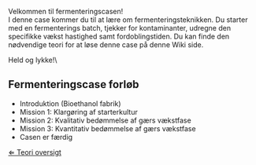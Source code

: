 Velkommen til fermenteringscasen!\
 I denne case kommer du til at lære om fermenteringsteknikken. Du
starter med en fermenterings batch, tjekker for kontaminanter, udregne
den specifikke vækst hastighed samt fordoblingstiden. Du kan finde den
nødvendige teori for at løse denne case på denne Wiki side.

Held og lykke!\

Fermenteringscase forløb
------------------------

-   Introduktion (Bioethanol fabrik)
-   Mission 1: Klargøring af starterkultur
-   Mission 2: Kvalitativ bedømmelse af gærs vækstfase
-   Mission 3: Kvantitativ bedømmelse af gærs vækstfase
-   Casen er færdig

[⇐ Teori oversigt ](Fermenteringscase "wikilink")

